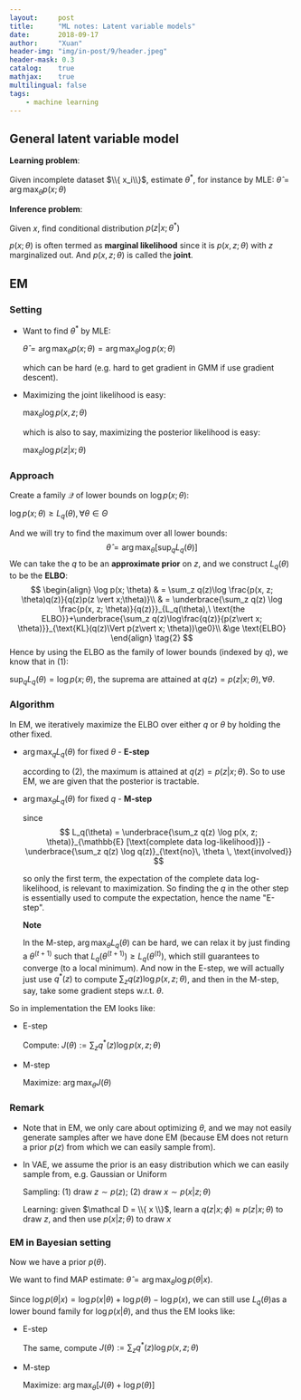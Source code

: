 ```yaml
---
layout:     post
title:      "ML notes: Latent variable models"
date:       2018-09-17
author:     "Xuan"
header-img: "img/in-post/9/header.jpeg"
header-mask: 0.3
catalog:    true
mathjax:    true
multilingual: false
tags:
    - machine learning
---
```


## General latent variable model

**Learning problem**: 

Given incomplete dataset $\\{ x_i\\}$, estimate $\theta^\ast$, for instance by MLE: $\hat \theta = \arg \max_\theta p(x;\theta)$

**Inference problem**: 

Given $x$, find conditional distribution $p(z \vert x; \theta^\ast)$



$p(x; \theta)$ is often termed as **marginal likelihood** since it is $p(x, z; \theta)$ with $z$ marginalized out. And $p(x, z; \theta)$ is called the **joint**.



## EM

### Setting

- Want to find $\theta^\ast$ by MLE:

  $\hat \theta = \arg \max_\theta p(x;\theta) = \arg \max_\theta \log p(x; \theta)$

  which can be hard (e.g. hard to get gradient in GMM if use gradient descent).

- Maximizing the joint likelihood is easy:

  $\max_\theta \log p(x, z; \theta)$

  which is also to say, maximizing the posterior likelihood is easy:

  $\max_\theta \log p(z \vert x ; \theta)$



### Approach

Create a family $\mathcal Q$ of lower bounds on $\log p(x; \theta)$:

$\log p(x ; \theta) \ge L_q(\theta), \forall \theta \in \Theta$

And we will try to find the maximum over all lower bounds:
$$
\hat \theta = \arg \max_\theta [\sup_q L_q(\theta)] \tag{1}
$$
We can take the $q$ to be an **approximate prior** on $z$, and we construct $L_q(\theta)$ to be the **ELBO**:
$$
\begin{align} 
\log p(x; \theta)
& = \sum_z q(z)\log \frac{p(x, z; \theta)q(z)}{q(z)p(z \vert x;\theta)}\\
& = \underbrace{\sum_z q(z) \log \frac{p(x, z; \theta)}{q(z)}}_{L_q(\theta),\ \text{the ELBO}}+\underbrace{\sum_z q(z)\log\frac{q(z)}{p(z\vert x; \theta)}}_{\text{KL}(q(z)\Vert p(z\vert x; \theta))\ge0}\\
&\ge \text{ELBO}
\end{align} \tag{2}
$$
Hence by using the ELBO as the family of lower bounds (indexed by $q$), we know that in (1):

$\sup_q L_q(\theta) = \log p(x; \theta)$, the suprema are attained at $q(z) = p(z \vert x; \theta), \forall \theta$.



### Algorithm

In EM, we iteratively maximize the ELBO over either $q$ or $\theta$ by holding the other fixed.

- $\arg \max_q L_q(\theta)$ for fixed $\theta$ - **E-step**

  according to (2), the maximum is attained at $q(z) = p(z \vert x; \theta)$. So to use EM, we are given that the posterior is tractable.

- $\arg \max_\theta L_q(\theta)$ for fixed $q$ - **M-step**

  since
  $$
  L_q(\theta) = \underbrace{\sum_z q(z) \log p(x, z; \theta)}_{\mathbb{E} [\text{complete data log-likelihood}]} - \underbrace{\sum_z q(z) \log q(z)}_{\text{no}\, \theta \, \text{involved}}
  $$

  so only the first term, the expectation of the complete data log-likelihood, is relevant to maximization. So finding the $q$ in the other step is essentially used to compute the expectation, hence the name "E-step".

  **Note**

  In the M-step, $\arg \max_\theta L_q(\theta)$ can be hard, we can relax it by just finding a $\theta^{(t+1)}$ such that $L_q(\theta^{(t+1)}) \ge L_q(\theta^{(t)})$, which still guarantees to converge (to a local minimum). And now in the E-step, we will actually just use $q^\ast(z)$ to compute $\sum_z q(z) \log p(x, z; \theta)$, and then in the M-step, say, take some gradient steps w.r.t. $\theta$.


So in implementation the EM looks like:

- E-step

  Compute: $J(\theta) := \sum_z q^\ast(z) \log p(x, z ; \theta)$

- M-step

  Maximize: $\arg \max_\theta J(\theta)$



### Remark

- Note that in EM, we only care about optimizing $\theta$, and we may not easily generate samples after we have done EM (because EM does not return a prior $p(z)$ from which we can easily sample from).

- In VAE, we assume the prior is an easy distribution which we can easily sample from, e.g. Gaussian or Uniform

  Sampling: (1) draw $z \sim p(z)$; (2) draw $x \sim p(x \vert z; \theta)$

  Learning: given $\mathcal D = \\{ x \\}$, learn a $q(z \vert x; \phi) \approx p(z\vert x; \theta)$ to draw $z$, and then use $p(x \vert z; \theta)$ to draw $x$



### EM in Bayesian setting

Now we have a prior $p(\theta)$.

We want to find MAP estimate: $\hat \theta = \arg \max_\theta \log p(\theta \vert x)$.

Since $\log p(\theta \vert x) = \log p(x \vert \theta) + \log p(\theta) - \log p(x)​$, we can still use $L_q(\theta)​$ as a lower bound family for $\log p(x \vert \theta)​$, and thus the EM looks like:

- E-step

  The same, compute $J(\theta) := \sum_z q^\ast(z) \log p(x, z ; \theta)$

- M-step

  Maximize: $\arg \max_\theta [J(\theta) + \log p(\theta)]$